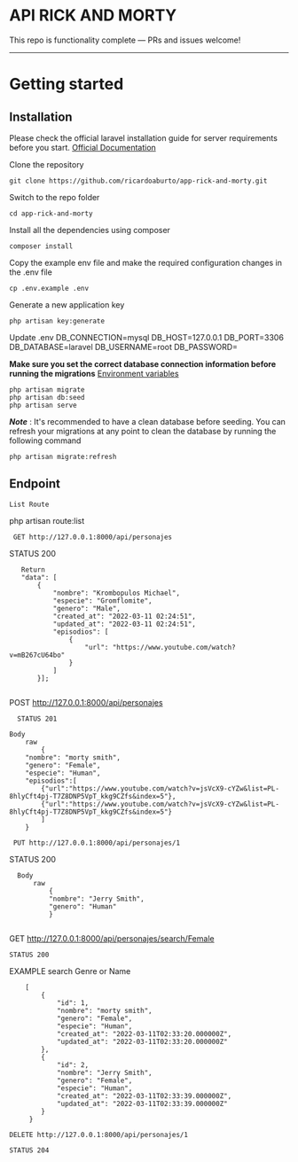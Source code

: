 
# API RICK AND MORTY


This repo is functionality complete — PRs and issues welcome!

----------

# Getting started

## Installation

Please check the official laravel installation guide for server requirements before you start. [Official Documentation](https://laravel.com/docs/8.0/installation#installation)


Clone the repository

    git clone https://github.com/ricardoaburto/app-rick-and-morty.git

Switch to the repo folder

    cd app-rick-and-morty

Install all the dependencies using composer

    composer install

Copy the example env file and make the required configuration changes in the .env file

    cp .env.example .env

Generate a new application key

    php artisan key:generate
    
Update .env
    DB_CONNECTION=mysql
    DB_HOST=127.0.0.1
    DB_PORT=3306
    DB_DATABASE=laravel
    DB_USERNAME=root
    DB_PASSWORD=

    
**Make sure you set the correct database connection information before running the migrations** [Environment variables](#environment-variables)

    php artisan migrate
    php artisan db:seed
    php artisan serve


***Note*** : It's recommended to have a clean database before seeding. You can refresh your migrations at any point to clean the database by running the following command

    php artisan migrate:refresh
    
## Endpoint
```
List Route
```
php artisan route:list


```
 GET http://127.0.0.1:8000/api/personajes
 ```
 STATUS 200
 ```
    Return
    "data": [
        {
            "nombre": "Krombopulos Michael",
            "especie": "Gromflomite",
            "genero": "Male",
            "created_at": "2022-03-11 02:24:51",
            "updated_at": "2022-03-11 02:24:51",
            "episodios": [
                {
                    "url": "https://www.youtube.com/watch?v=mB267cU64bo"
                }
            ]
        }];
        
 ```
   POST http://127.0.0.1:8000/api/personajes
 ```
   STATUS 201
 ```
    Body
        raw
            {
        "nombre": "morty smith",
        "genero": "Female",
        "especie": "Human",
        "episodios":[
            {"url":"https://www.youtube.com/watch?v=jsVcX9-cYZw&list=PL-8hlyCft4pj-T7Z8DNP5VpT_kkg9CZfs&index=5"},
            {"url":"https://www.youtube.com/watch?v=jsVcX9-cYZw&list=PL-8hlyCft4pj-T7Z8DNP5VpT_kkg9CZfs&index=5"}
            ]
        }
        
 ```
  PUT http://127.0.0.1:8000/api/personajes/1
 ```
  STATUS 200
  ```
    Body
        raw 
            {
            "nombre": "Jerry Smith",
            "genero": "Human"
            }
            
  ```
  GET http://127.0.0.1:8000/api/personajes/search/Female
  ```
  STATUS 200
  ```
   EXAMPLE search Genre or Name
  
        [
            {
                "id": 1,
                "nombre": "morty smith",
                "genero": "Female",
                "especie": "Human",
                "created_at": "2022-03-11T02:33:20.000000Z",
                "updated_at": "2022-03-11T02:33:20.000000Z"
            },
            {
                "id": 2,
                "nombre": "Jerry Smith",
                "genero": "Female",
                "especie": "Human",
                "created_at": "2022-03-11T02:33:39.000000Z",
                "updated_at": "2022-03-11T02:33:39.000000Z"
            }
         }
  ```
  DELETE http://127.0.0.1:8000/api/personajes/1
  ```
    STATUS 204
  ```      
        
        
